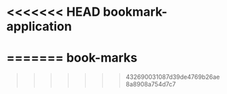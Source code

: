 <<<<<<< HEAD
bookmark-application
====================
=======
book-marks
==========
>>>>>>> 432690031087d39de4769b26ae8a8908a754d7c7
